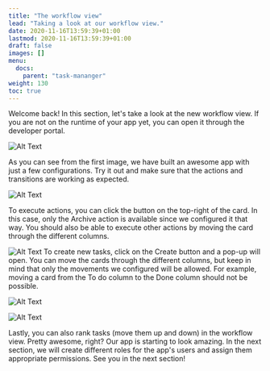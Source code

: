 ```yaml
---
title: "The workflow view"
lead: "Taking a look at our workflow view."
date: 2020-11-16T13:59:39+01:00
lastmod: 2020-11-16T13:59:39+01:00
draft: false
images: []
menu:
  docs:
    parent: "task-mananger"
weight: 130
toc: true
---
```


Welcome back! In this section, let's take a look at the new workflow view. If you are not on the runtime of your app yet, you can open it through the developer portal.

![Alt Text](/images/vendor/task-mananger/wf-view/wv.png)

As you can see from the first image, we have built an awesome app with just a few configurations. Try it out and make sure that the actions and transitions are working as expected.

![Alt Text](/images/vendor/task-mananger/wf-view/wvv.png)

To execute actions, you can click the button on the top-right of the card. In this case, only the Archive action is available since we configured it that way. You should also be able to execute other actions by moving the card through the different columns.


![Alt Text](/images/vendor/task-mananger/wf-view/wvvv.png)
To create new tasks, click on the Create button and a pop-up will open. You can move the cards through the different columns, but keep in mind that only the movements we configured will be allowed. For example, moving a card from the To do column to the Done column should not be possible.

![Alt Text](/images/vendor/task-mananger/wf-view/wvvvv.png)


![Alt Text](/images/vendor/task-mananger/wf-view/wvvvvv.png)

Lastly, you can also rank tasks (move them up and down) in the workflow view. Pretty awesome, right? Our app is starting to look amazing. In the next section, we will create different roles for the app's users and assign them appropriate permissions. See you in the next section!